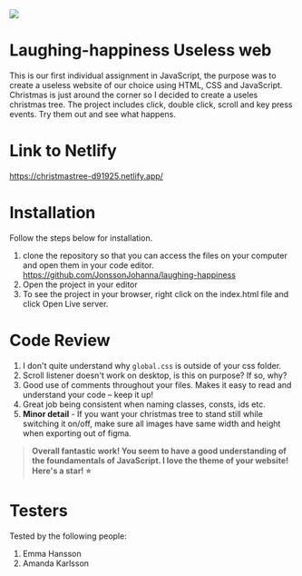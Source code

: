 <img src="https://media.giphy.com/media/3ohs7K0MoUDfYI43eM/giphy.gif">

# Laughing-happiness Useless web

This is our first individual assignment in JavaScript, the purpose was to create a useless website of our choice using HTML, CSS and JavaScript. Christmas is just around the corner so I decided to create a useles christmas tree. The project includes click, double click, scroll and key press events. Try them out and see what happens.

# Link to Netlify

https://christmastree-d91925.netlify.app/

# Installation

Follow the steps below for installation.

1. clone the repository so that you can access the files on your computer and open them in your code editor. https://github.com/JonssonJohanna/laughing-happiness
2. Open the project in your editor
3. To see the project in your browser, right click on the index.html file and click Open Live server.

# Code Review

1. I don't quite understand why `global.css` is outside of your css folder.
2. Scroll listener doesn't work on desktop, is this on purpose? If so, why?
3. Good use of comments throughout your files. Makes it easy to read and understand your code – keep it up!
4. Great job being consistent when naming classes, consts, ids etc.
5. **Minor detail** - If you want your christmas tree to stand still while switching it on/off, make sure all images have same width and height when exporting out of figma.  

> **Overall fantastic work! You seem to have a good understanding of the foundamentals of JavaScript. I love the theme of your website! Here's a star! ⭐**  

# Testers

Tested by the following people:

1. Emma Hansson
2. Amanda Karlsson
